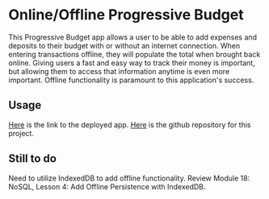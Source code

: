 # Online/Offline Progressive Budget
This Progressive Budget app allows a user to be able to add expenses and deposits to their budget with or without an internet connection. When entering transactions offline, they will populate the total when brought back online. Giving users a fast and easy way to track their money is important, but allowing them to access that information anytime is even more important. Offline functionality is paramount to this application's success.

## Usage
[Here](https://intense-spire-96483.herokuapp.com/) is the link to the deployed app.  [Here](https://github.com/shaydaniel7/progressive-budget "Link to github repository") is the github repository for this project.

## Still to do
Need to utilize IndexedDB to add offline functionality. Review Module 18: NoSQL, Lesson 4: Add Offline Persistence with IndexedDB.

